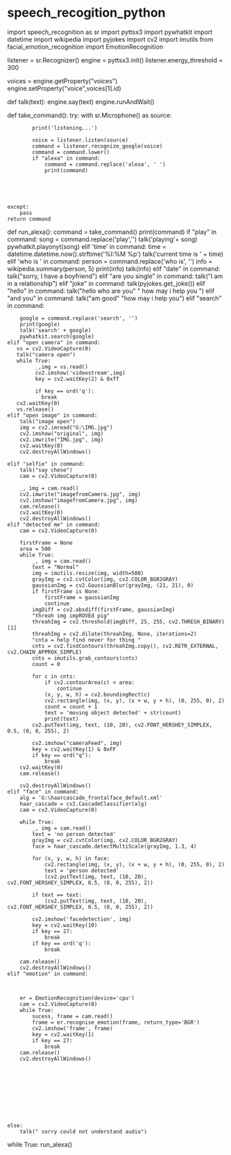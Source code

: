 # speech_recogition_python
import speech_recognition as sr
import pyttsx3
import pywhatkit
import datetime
import wikipedia
import pyjokes
import cv2
import imutils
from facial_emotion_recognition import EmotionRecognition


listener = sr.Recognizer()
engine = pyttsx3.init()
listener.energy_threshold = 300

voices = engine.getProperty("voices")
engine.setProperty("voice",voices[1].id)


def talk(text):
    engine.say(text)
    engine.runAndWait()

def take_command():
    try:
        with sr.Microphone() as source:


            print('listening...')

            voice = listener.listen(source)
            command = listener.recognize_google(voice)
            command = command.lower()
            if "alexa" in command:
                command = command.replace('alexa', ' ')
                print(command)





    except:
        pass
    return command

def run_alexa():
    command = take_command()
    print(command)
    if "play" in command:
        song = command.replace('play','')
        talk('playing'+ song)
        pywhatkit.playonyt(song)
    elif 'time' in command:
        time = datetime.datetime.now().strftime('%I:%M %p')
        talk('current time is ' + time)
    elif 'who is ' in command:
        person = command.replace('who is', '')
        info = wikipedia.summary(person, 5)
        print(info)
        talk(info)
    elif "date" in command:
        talk("sorry, I have a boyfriend")
    elif "are you single" in command:
        talk("I am in a relationship")
    elif "joke" in command:
        talk(pyjokes.get_joke())
    elif "hello" in command:
        talk("hello who are you" " how may i help you ")
    elif "and you" in command:
        talk("am good" "how may i help you")
    elif "search" in command:

        google = command.replace('search', '')
        print(google)
        talk('search' + google)
        pywhatkit.search(google)
    elif "open camera" in command:
       vs = cv2.VideoCapture(0)
       talk("camera open")
       while True:
             _,img = vs.read()
             cv2.imshow('videostream',img)
             key = cv2.waitKey(2) & 0xff

             if key == ord('q'):
               break
       cv2.waitKey(0)
       vs.release()
    elif "open image" in command:
        talk("image open")
        img = cv2.imread("G:\IMG.jpg")
        cv2.imshow("original", img)
        cv2.imwrite("IMG.jpg", img)
        cv2.waitKey(0)
        cv2.destroyAllWindows()

    elif "selfie" in command:
        talk("say chese")
        cam = cv2.VideoCapture(0)

        _, img = cam.read()
        cv2.imwrite("imagefromCamera.jpg", img)
        cv2.imshow("imagefromCamera.jpg", img)
        cam.release()
        cv2.waitKey(0)
        cv2.destroyAllWindows()
    elif "detected me" in command:
        cam = cv2.VideoCapture(0)

        firstFrame = None
        area = 500
        while True:
            _, img = cam.read()
            text = "Normal"
            img = imutils.resize(img, width=500)
            grayImg = cv2.cvtColor(img, cv2.COLOR_BGR2GRAY)
            gaussianImg = cv2.GaussianBlur(grayImg, (21, 21), 0)
            if firstFrame is None:
                firstFrame = gaussianImg
                continue
            imgDiff = cv2.absdiff(firstFrame, gaussianImg)
            "threah img impROVEd pig"
            threahImg = cv2.threshold(imgDiff, 25, 255, cv2.THRESH_BINARY)[1]
            threahImg = cv2.dilate(threahImg, None, iterations=2)
            "cnta = help find never for thing "
            cnts = cv2.findContours(threahImg.copy(), cv2.RETR_EXTERNAL, cv2.CHAIN_APPROX_SIMPLE)
            cnts = imutils.grab_contours(cnts)
            count = 0

            for c in cnts:
                if cv2.contourArea(c) < area:
                    continue
                (x, y, w, h) = cv2.boundingRect(c)
                cv2.rectangle(img, (x, y), (x + w, y + h), (0, 255, 0), 2)
                count = count + 1
                text = 'moving object detected' + str(count)
                print(text)
            cv2.putText(img, text, (10, 20), cv2.FONT_HERSHEY_SIMPLEX, 0.5, (0, 0, 255), 2)

            cv2.imshow("cameraFeed", img)
            key = cv2.waitKey(1) & 0xFF
            if key == ord("q"):
                break
        cv2.waitKey(0)
        cam.release()

        cv2.destroyAllWindows()
    elif "face" in command:
        alg = 'G:\haarcascade_frontalface_default.xml'
        haar_cascade = cv2.CascadeClassifier(alg)
        cam = cv2.VideoCapture(0)

        while True:
            _, img = cam.read()
            text = 'no person detected'
            grayImg = cv2.cvtColor(img, cv2.COLOR_BGR2GRAY)
            face = haar_cascade.detectMultiScale(grayImg, 1.3, 4)

            for (x, y, w, h) in face:
                cv2.rectangle(img, (x, y), (x + w, y + h), (0, 255, 0), 2)
                text = 'person detected'
                (cv2.putText(img, text, (10, 20), cv2.FONT_HERSHEY_SIMPLEX, 0.5, (0, 0, 255), 2))

            if text == text:
                (cv2.putText(img, text, (10, 20), cv2.FONT_HERSHEY_SIMPLEX, 0.5, (0, 0, 255), 2))

            cv2.imshow('facedetection', img)
            key = cv2.waitKey(10)
            if key == 27:
                break
            if key == ord('q'):
                break

        cam.release()
        cv2.destroyAllWindows()
    elif "emotion" in command:



        er = EmotionRecognition(device='cpu')
        cam = cv2.VideoCapture(0)
        while True:
            sucess, frame = cam.read()
            frame = er.recognise_emotion(frame, return_type='BGR')
            cv2.imshow('frame', frame)
            key = cv2.waitKey(1)
            if key == 27:
                break
        cam.release()
        cv2.destroyAllWindows()










    else:
        talk(" sorry could not understand audio")

while True:
    run_alexa()
